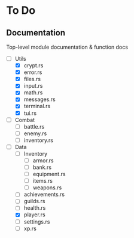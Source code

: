 # To Do

## Documentation

Top-level module documentation & function docs

- [ ] Utils
  - [x] crypt.rs
  - [x] error.rs
  - [x] files.rs
  - [x] input.rs
  - [x] math.rs
  - [x] messages.rs
  - [x] terminal.rs
  - [x] tui.rs
- [ ] Combat
  - [ ] battle.rs
  - [ ] enemy.rs
  - [ ] inventory.rs
- [ ] Data
  - [ ] Inventory
    - [ ] armor.rs
    - [ ] bank.rs
    - [ ] equipment.rs
    - [ ] items.rs
    - [ ] weapons.rs
  - [ ] achievements.rs
  - [ ] guilds.rs
  - [ ] health.rs
  - [x] player.rs
  - [ ] settings.rs
  - [ ] xp.rs
